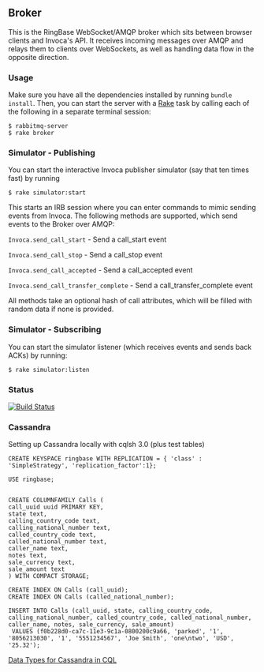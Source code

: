 ## Broker

This is the RingBase WebSocket/AMQP broker which sits between browser clients and Invoca's API.
It receives incoming messages over AMQP and relays them to clients over WebSockets, as well
as handling data flow in the opposite direction.

### Usage

Make sure you have all the dependencies installed by running `bundle install`. Then, you can start
the server with a [Rake](http://rake.rubyforge.org/) task by calling each of the following in a separate terminal session:

```
$ rabbitmq-server
$ rake broker
```

### Simulator - Publishing
You can start the interactive Invoca publisher simulator (say that ten times fast) by running

```
$ rake simulator:start
```

This starts an IRB session where you can enter commands to mimic sending events from Invoca.
The following methods are supported, which send events to the Broker over AMQP:

`Invoca.send_call_start` - Send a call_start event

`Invoca.send_call_stop` - Send a call_stop event

`Invoca.send_call_accepted` - Send a call_accepted event

`Invoca.send_call_transfer_complete` - Send a call_transfer_complete event

All methods take an optional hash of call attributes, which will be filled with random data if none is provided.


### Simulator - Subscribing
You can start the simulator listener (which receives events and sends back ACKs) by running:

```
$ rake simulator:listen
```




### Status
[![Build Status](https://travis-ci.org/RingBase/broker.png?branch=master)](https://travis-ci.org/RingBase/broker)

### Cassandra
Setting up Cassandra locally with cqlsh 3.0 (plus test tables)
```
CREATE KEYSPACE ringbase WITH REPLICATION = { 'class' : 'SimpleStrategy', 'replication_factor':1};

USE ringbase;


CREATE COLUMNFAMILY Calls (
call_uuid uuid PRIMARY KEY,
state text,
calling_country_code text,
calling_national_number text,
called_country_code text,
called_national_number text,
caller_name text,
notes text,
sale_currency text,
sale_amount text
) WITH COMPACT STORAGE;

CREATE INDEX ON Calls (call_uuid);
CREATE INDEX ON Calls (called_national_number);

INSERT INTO Calls (call_uuid, state, calling_country_code, calling_national_number, called_country_code, called_national_number, caller_name, notes, sale_currency, sale_amount)
 VALUES (f0b228d0-ca7c-11e3-9c1a-0800200c9a66, 'parked', '1', '8056213030', '1', '5551234567', 'Joe Smith', 'one\ntwo', 'USD', '25.32');
```


[Data Types for Cassandra in CQL](http://www.datastax.com/documentation/cql/3.0/cql/cql_reference/cql_data_types_c.html)
